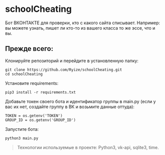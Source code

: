 # schoolCheating

Бот ВКОНТАКТЕ для проверки, кто с какого сайта списывает. Например: вы можете узнать, пишет ли кто-то из вашего класса то же эссе, что и вы.

## Прежде всего:

Клонируйте репозиторий и перейдите в установленную папку:
```
git clone https://github.com/Ryize/schoolCheating.git
cd schoolCheating
```

Установите requirements:
```
pip3 install -r requirements.txt
```

Добавьте токен своего бота и идентификатор группы в main.py (если у вас их нет, создайте группу в ВК и возьмите данные оттуда):
```
TOKEN = os.getenv('TOKEN')
GROUP_ID = os.getenv('GROUP_ID')
```

Запустите бота:
```
python3 main.py
```

> Технологии используемые в проекте: Python3, vk-api, sqlite3, time.
